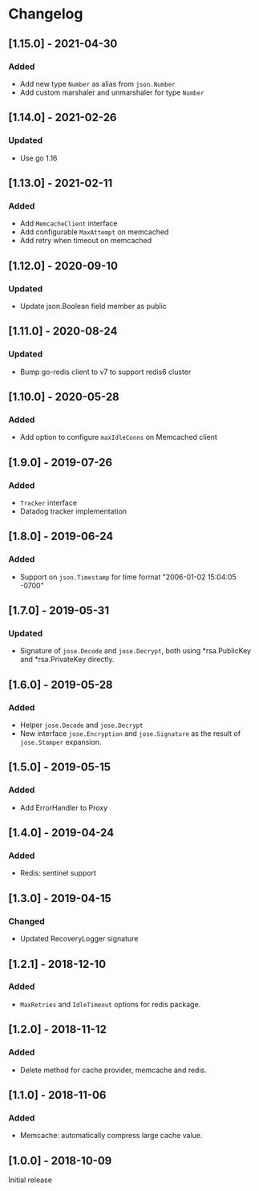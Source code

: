 # Changelog

## [1.15.0] - 2021-04-30

### Added

- Add new type `Number` as alias from `json.Number`
- Add custom marshaler and unmarshaler for type `Number`

## [1.14.0] - 2021-02-26

### Updated

- Use go 1.16

## [1.13.0] - 2021-02-11

### Added

- Add `MemcacheClient` interface
- Add configurable `MaxAttempt` on memcached
- Add retry when timeout on memcached

## [1.12.0] - 2020-09-10

### Updated

- Update json.Boolean field member as public

## [1.11.0] - 2020-08-24

### Updated

- Bump go-redis client to v7 to support redis6 cluster

## [1.10.0] - 2020-05-28

### Added

- Add option to configure `maxIdleConns` on Memcached client

## [1.9.0] - 2019-07-26

### Added

- `Tracker` interface
- Datadog tracker implementation

## [1.8.0] - 2019-06-24

### Added

- Support on `json.Timestamp` for time format "2006-01-02 15:04:05 -0700"

## [1.7.0] - 2019-05-31

### Updated

- Signature of `jose.Decode` and `jose.Decrypt`, both using *rsa.PublicKey and *rsa.PrivateKey directly.

## [1.6.0] - 2019-05-28

### Added

- Helper `jose.Decode` and `jose.Decrypt`
- New interface `jose.Encryption` and `jose.Signature` as the result of `jose.Stamper` expansion.

## [1.5.0] - 2019-05-15

### Added

- Add ErrorHandler to Proxy

## [1.4.0] - 2019-04-24

### Added

- Redis: sentinel support

## [1.3.0] - 2019-04-15

### Changed

- Updated RecoveryLogger signature

## [1.2.1] - 2018-12-10

### Added

- `MaxRetries` and `IdleTimeout` options for redis package.

## [1.2.0] - 2018-11-12

### Added

- Delete method for cache provider, memcache and redis.

## [1.1.0] - 2018-11-06

### Added

- Memcache: automatically compress large cache value.

## [1.0.0] - 2018-10-09

Initial release
